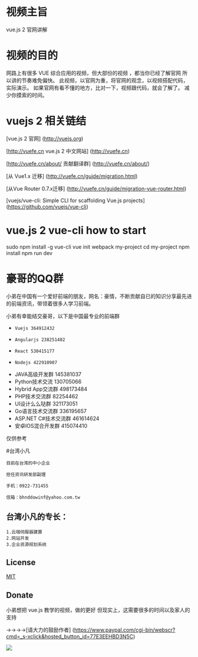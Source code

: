 # 视频主旨

  vue.js 2 官网讲解

# 视频的目的

  网路上有很多 VUE 综合应用的视频，但大部份的视频 ，都当你已经了解官网
  所以讲的节奏难免偏快。
  此视频，以官网为重，将官网的观念，以视频搭配代码，实际演示。
  如果官网有看不懂的地方，比对一下，视频跟代码，就会了解了。
  减少你摸索的时间。

# vuejs 2 相关链结

  [vue.js 2 官网] (http://vuejs.org)

  [http://vuefe.cn vue.js 2 中文网站] (http://vuefe.cn)

  [http://vuefe.cn/about/ 贡献翻译群] (http://vuefe.cn/about/)

  [从 Vue1.x 迁移] (http://vuefe.cn/guide/migration.html)

  [从Vue Router 0.7.x迁移] (http://vuefe.cn/guide/migration-vue-router.html)

  [vuejs/vue-cli: Simple CLI for scaffolding Vue.js projects] (https://github.com/vuejs/vue-cli)

# vue.js 2 vue-cli how to start

  sudo npm install -g vue-cli
  vue init webpack my-project
  cd my-project
  npm install
  npm run dev



# 豪哥的QQ群

  小弟在中国有一个爱好前端的朋友，网名：豪情，不断贡献自已的知识分享最先进的前端资讯，带领着很多人学习前端。

  小弟有幸能结交豪哥，以下是中国最专业的前端群

  * 	Vuejs 364912432
  * 	Angularjs 238251402
  * 	React 530415177
  * 	Nodejs 422910907
  *   JAVA高级开发群 145381037
  *   Python技术交流 130705066
  *   Hybrid App交流群 498173484
  *   PHP技术交流群 82254462
  *   UI设计么么哒群 321173051
  *   Go语言技术交流群 336195657
  *   ASP.NET C#技术交流群 461614624
  *   安卓IOS混合开发群 415074410

  仅供参考


#台湾小凡

    目前在台湾的中小企业

    担任资讯研发部副理

    手机：0922-731455

    信箱：bhnddowinf@yahoo.com.tw

## 台湾小凡的专长：

    1.云端伺服器建置
    2.网站开发
    3.企业资源规划系统


## License

  [MIT](http://opensource.org/licenses/MIT)

## Donate

  小弟想把 vue.js 教学的视频，做的更好
  但现实上，这需要很多的时间以及家人的支持

  →→→→[请大力的鼓励作者] (https://www.paypal.com/cgi-bin/webscr?cmd=_s-xclick&hosted_button_id=77E3EEHBD3N5C)

  ![](https://github.com/bhnddowinf/vuejs-learn/blob/master/03/wechat_qrcode.png)

